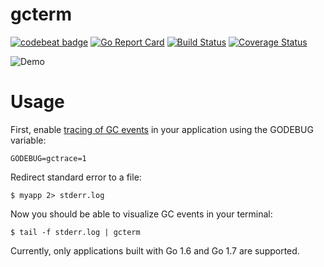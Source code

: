# gcterm

[![codebeat badge](https://codebeat.co/badges/3ae2d27e-fc31-4189-8dc2-995589eb0e70)](https://codebeat.co/projects/github-com-pavel-paulau-gcterm)
[![Go Report Card](https://goreportcard.com/badge/github.com/pavel-paulau/gcterm)](https://goreportcard.com/report/github.com/pavel-paulau/gcterm)
[![Build Status](https://travis-ci.org/pavel-paulau/gcterm.svg?branch=master)](https://travis-ci.org/pavel-paulau/gcterm)
[![Coverage Status](https://coveralls.io/repos/github/pavel-paulau/gcterm/badge.svg?branch=master)](https://coveralls.io/github/pavel-paulau/gcterm?branch=master)

![Demo](http://imgur.com/hoh4b2O.png)

# Usage

First, enable [tracing of GC events](https://golang.org/pkg/runtime/) in your application using the GODEBUG variable:

    GODEBUG=gctrace=1

Redirect standard error to a file:

    $ myapp 2> stderr.log

Now you should be able to visualize GC events in your terminal:

    $ tail -f stderr.log | gcterm

Currently, only applications built with Go 1.6 and Go 1.7 are supported.
